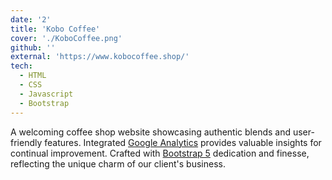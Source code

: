 ```yaml
---
date: '2'
title: 'Kobo Coffee'
cover: './KoboCoffee.png'
github: ''
external: 'https://www.kobocoffee.shop/'
tech:
  - HTML
  - CSS
  - Javascript
  - Bootstrap
---
```


A welcoming coffee shop website showcasing authentic blends and user-friendly features. Integrated [Google Analytics](https://analytics.google.com/) provides valuable insights for continual improvement. Crafted with [Bootstrap 5](https://getbootstrap.com/) dedication and finesse, reflecting the unique charm of our client's business.
